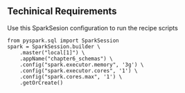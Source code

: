 ## Techinical Requirements

Use this SparkSesion configuration to run the recipe scripts 

    from pyspark.sql import SparkSession
    spark = SparkSession.builder \
        .master("local[1]") \
        .appName("chapter6_schemas") \
        .config("spark.executor.memory", '3g') \
        .config("spark.executor.cores", '1') \
        .config("spark.cores.max", '1') \
        .getOrCreate()
